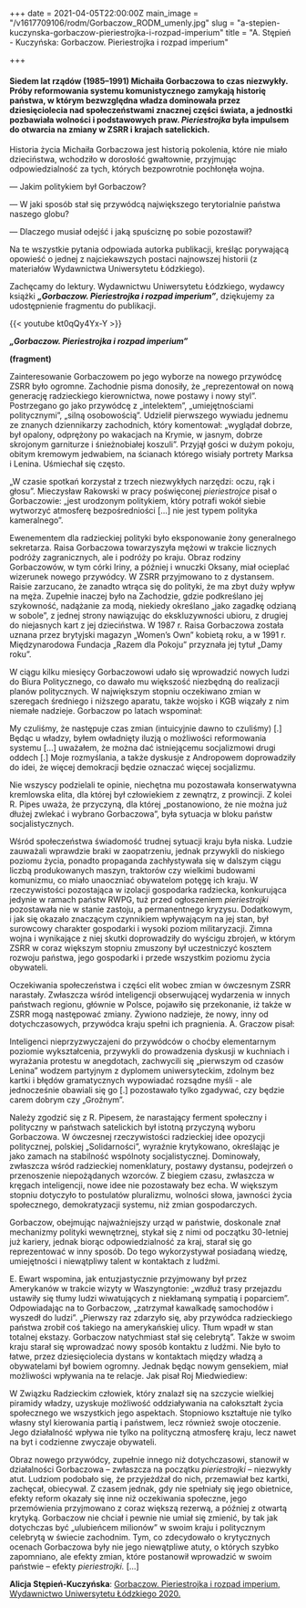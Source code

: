 +++
date = 2021-04-05T22:00:00Z
main_image = "/v1617709106/rodm/Gorbaczow_RODM_umenly.jpg"
slug = "a-stepien-kuczynska-gorbaczow-pieriestrojka-i-rozpad-imperium"
title = "A. Stępień - Kuczyńska: Gorbaczow. Pieriestrojka i rozpad imperium"

+++
#### **Siedem lat rządów (1985–1991) Michaiła Gorbaczowa to czas niezwykły. Próby reformowania systemu komunistycznego zamykają historię państwa, w którym bezwzględna władza dominowała przez dziesięciolecia nad społeczeństwami znacznej części świata, a jednostki pozbawiała wolności i podstawowych praw. _Pieriestrojka_ była impulsem do otwarcia na zmiany w ZSRR i krajach satelickich.**

Historia życia Michaiła Gorbaczowa jest historią pokolenia, które nie miało dzieciństwa, wchodziło w dorosłość gwałtownie, przyjmując odpowiedzialność za tych, których bezpowrotnie pochłonęła wojna.

— Jakim politykiem był Gorbaczow?

— W jaki sposób stał się przywódcą największego terytorialnie państwa naszego globu?

— Dlaczego musiał odejść i jaką spuściznę po sobie pozostawił?

Na te wszystkie pytania odpowiada autorka publikacji, kreśląc porywającą opowieść o jednej z najciekawszych postaci najnowszej historii (z materiałów Wydawnictwa Uniwersytetu Łódzkiego).

Zachęcamy do lektury. Wydawnictwu Uniwersytetu Łódzkiego, wydawcy książki **_„Gorbaczow. Pieriestrojka i rozpad imperium”_**, dziękujemy za udostępnienie fragmentu do publikacji.

{{< youtube kt0qQy4Yx-Y >}}

**_„Gorbaczow. Pieriestrojka i rozpad imperium”_**

**(fragment)**

Zainteresowanie Gorbaczowem po jego wyborze na nowego przywódcę ZSRR było ogromne. Zachodnie pisma donosiły, że „reprezentował on nową generację radzieckiego kierownictwa, nowe postawy i nowy styl”. Postrzegano go jako przywódcę z „intelektem”, „umiejętnościami politycznymi”, „silną osobowością”. Udzielił pierwszego wywiadu jednemu ze znanych dziennikarzy zachodnich, który komentował: „wyglądał dobrze, był opalony, odprężony po wakacjach na Krymie, w jasnym, dobrze skrojonym garniturze i śnieżnobiałej koszuli”. Przyjął gości w dużym pokoju, obitym kremowym jedwabiem, na ścianach którego wisiały portrety Marksa i Lenina. Uśmiechał się często.

„W czasie spotkań korzystał z trzech niezwykłych narzędzi: oczu, rąk i głosu”. Mieczysław Rakowski w pracy poświęconej _pieriestrojce_ pisał o Gorbaczowie: „jest urodzonym politykiem, który potrafi wokół siebie wytworzyć atmosferę bezpośredniości \[…\] nie jest typem polityka kameralnego”.

Ewenementem dla radzieckiej polityki było eksponowanie żony generalnego sekretarza. Raisa Gorbaczowa towarzyszyła mężowi w trakcie licznych podróży zagranicznych, ale i podróży po kraju. Obraz rodziny Gorbaczowów, w tym córki Iriny, a później i wnuczki Oksany, miał ocieplać wizerunek nowego przywódcy. W ZSRR przyjmowano to z dystansem. Raisie zarzucano, że zanadto wtrąca się do polityki, że ma zbyt duży wpływ na męża. Zupełnie inaczej było na Zachodzie, gdzie podkreślano jej szykowność, nadążanie za modą, niekiedy określano „jako zagadkę odzianą w sobole”, z jednej strony nawiązując do ekskluzywności ubioru, z drugiej do niejasnych kart z jej dzieciństwa. W 1987 r. Raisa Gorbaczowa została uznana przez brytyjski magazyn „Women’s Own” kobietą roku, a w 1991 r. Międzynarodowa Fundacja „Razem dla Pokoju” przyznała jej tytuł „Damy roku”.

W ciągu kilku miesięcy Gorbaczowowi udało się wprowadzić nowych ludzi do Biura Politycznego, co dawało mu większość niezbędną do realizacji planów politycznych. W największym stopniu oczekiwano zmian w szeregach średniego i niższego aparatu, także wojsko i KGB wiązały z nim niemałe nadzieje. Gorbaczow po latach wspominał:

My czuliśmy, że następuje czas zmian (intuicyjnie dawno to czuliśmy) \[.\] Będąc u władzy, byłem owładnięty iluzją o możliwości reformowania systemu \[...\] uważałem, że można dać istniejącemu socjalizmowi drugi oddech \[.\] Moje rozmyślania, a także dyskusje z Andropowem doprowadziły do idei, że więcej demokracji będzie oznaczać więcej socjalizmu.

Nie wszyscy podzielali te opinie, niechętna mu pozostawała konserwatywna kremlowska elita, dla której był człowiekiem z zewnątrz, z prowincji. Z kolei R. Pipes uważa, że przyczyną, dla której „postanowiono, że nie można już dłużej zwlekać i wybrano Gorbaczowa”, była sytuacja w bloku państw socjalistycznych.

Wśród społeczeństwa świadomość trudnej sytuacji kraju była niska. Ludzie zauważali wprawdzie braki w zaopatrzeniu, jednak przywykli do niskiego poziomu życia, ponadto propaganda zachłystywała się w dalszym ciągu liczbą produkowanych maszyn, traktorów czy wielkimi budowami komunizmu, co miało unaoczniać obywatelom potęgę ich kraju. W rzeczywistości pozostająca w izolacji gospodarka radziecka, konkurująca jedynie w ramach państw RWPG, tuż przed ogłoszeniem _pieriestrojki_ pozostawała nie w stanie zastoju, a permanentnego kryzysu. Dodatkowym, i jak się okazało znaczącym czynnikiem wpływającym na jej stan, był surowcowy charakter gospodarki i wysoki poziom militaryzacji. Zimna wojna i wynikające z niej skutki doprowadziły do wyścigu zbrojeń, w którym ZSRR w coraz większym stopniu zmuszony był uczestniczyć kosztem rozwoju państwa, jego gospodarki i przede wszystkim poziomu życia obywateli.

Oczekiwania społeczeństwa i części elit wobec zmian w ówczesnym ZSRR narastały. Zwłaszcza wśród inteligencji obserwującej wydarzenia w innych państwach regionu, głównie w Polsce, pojawiło się przekonanie, iż także w ZSRR mogą następować zmiany. Żywiono nadzieje, że nowy, inny od dotychczasowych, przywódca kraju spełni ich pragnienia. A. Graczow pisał:

Inteligenci nieprzyzwyczajeni do przywódców o choćby elementarnym poziomie wykształcenia, przywykli do prowadzenia dyskusji w kuchniach i wyrażania protestu w anegdotach, zachwycili się „pierwszym od czasów Lenina” wodzem partyjnym z dyplomem uniwersyteckim, zdolnym bez kartki i błędów gramatycznych wypowiadać rozsądne myśli - ale jednocześnie obawiali się go \[.\] pozostawało tylko zgadywać, czy będzie carem dobrym czy „Groźnym”.

Należy zgodzić się z R. Pipesem, że narastający ferment społeczny i polityczny w państwach satelickich był istotną przyczyną wyboru Gorbaczowa. W ówczesnej rzeczywistości radzieckiej idee opozycji politycznej, polskiej „Solidarności”, wyraźnie krytykowano, określając je jako zamach na stabilność wspólnoty socjalistycznej. Dominowały, zwłaszcza wśród radzieckiej nomenklatury, postawy dystansu, podejrzeń o przenoszenie niepożądanych wzorców. Z biegiem czasu, zwłaszcza w kręgach inteligencji, nowe idee nie pozostawały bez echa. W większym stopniu dotyczyło to postulatów pluralizmu, wolności słowa, jawności życia społecznego, demokratyzacji systemu, niż zmian gospodarczych.

Gorbaczow, obejmując najważniejszy urząd w państwie, doskonale znał mechanizmy polityki wewnętrznej, stykał się z nimi od początku 30-letniej już kariery, jednak biorąc odpowiedzialność za kraj, starał się go reprezentować w inny sposób. Do tego wykorzystywał posiadaną wiedzę, umiejętności i niewątpliwy talent w kontaktach z ludźmi.

E. Ewart wspomina, jak entuzjastycznie przyjmowany był przez Amerykanów w trakcie wizyty w Waszyngtonie: „wzdłuż trasy przejazdu ustawiły się tłumy ludzi wiwatujących z niekłamaną sympatią i poparciem”. Odpowiadając na to Gorbaczow, „zatrzymał kawalkadę samochodów i wyszedł do ludzi”. „Pierwszy raz zdarzyło się, aby przywódca radzieckiego państwa zrobił coś takiego na amerykańskiej ulicy. Tłum wpadł w stan totalnej ekstazy. Gorbaczow natychmiast stał się celebrytą”. Także w swoim kraju starał się wprowadzać nowy sposób kontaktu z ludźmi. Nie było to łatwe, przez dziesięciolecia dystans w kontaktach między władzą a obywatelami był bowiem ogromny. Jednak będąc nowym gensekiem, miał możliwości wpływania na te relacje. Jak pisał Roj Miedwiediew:

W Związku Radzieckim człowiek, który znalazł się na szczycie wielkiej piramidy władzy, uzyskuje możliwość oddziaływania na całokształt życia społecznego we wszystkich jego aspektach. Stopniowo kształtuje nie tylko własny styl kierowania partią i państwem, lecz również swoje otoczenie. Jego działalność wpływa nie tylko na polityczną atmosferę kraju, lecz nawet na byt i codzienne zwyczaje obywateli.

Obraz nowego przywódcy, zupełnie innego niż dotychczasowi, stanowił w działalności Gorbaczowa – zwłaszcza na początku _pieriestrojki_ – niezwykły atut. Ludziom podobało się, że przyjeżdżał do nich, przemawiał bez kartki, zachęcał, obiecywał. Z czasem jednak, gdy nie spełniały się jego obietnice, efekty reform okazały się inne niż oczekiwania społeczne, jego przemówienia przyjmowano z coraz większą rezerwą, a później z otwartą krytyką. Gorbaczow nie chciał i pewnie nie umiał się zmienić, by tak jak dotychczas być „ulubieńcem milionów” w swoim kraju i politycznym celebrytą w świecie zachodnim. Tym, co zdecydowało o krytycznych ocenach Gorbaczowa były nie jego niewątpliwe atuty, o których szybko zapomniano, ale efekty zmian, które postanowił wprowadzić w swoim państwie – efekty _pieriestrojki._ \[...\]

**Alicja Stępień-Kuczyńska**: [Gorbaczow. Pieriestrojka i rozpad imperium, Wydawnictwo Uniwersytetu Łódzkiego 2020.](https://wydawnictwo.uni.lodz.pl/produkt/gorbaczow/ "https://wydawnictwo.uni.lodz.pl/produkt/gorbaczow/")